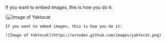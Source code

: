 If you want to embed images, this is how you do it:

\\![Image of Yaktocat](![img](//octodex.github.com/images/yaktocat.png))

    If you want to embed images, this is how you do it:
    
    ![Image of Yaktocat](https://octodex.github.com/images/yaktocat.png)
